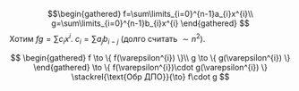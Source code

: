 $$\begin{gathered}
f=\sum\limits_{i=0}^{n-1}a_{i}x^{i}\\
g=\sum\limits_{i=0}^{n-1}b_{i}x^{i}
\end{gathered}
$$
Хотим $fg=\sum\limits c_{i}x^{i}$. $c_{i}=\sum\limits a_{j}b_{i-j}$ (долго считать $\sim n^{2}$).

$$
\begin{gathered}
f \to \{ f(\varepsilon^{i}) \}\\
g \to \{ g(\varepsilon^{i}) \}
\end{gathered} \to \{ f(\varepsilon^{i})\cdot g(\varepsilon^{i}) \} \stackrel{\text{Обр ДПО}}{\to} f\cdot g
$$
